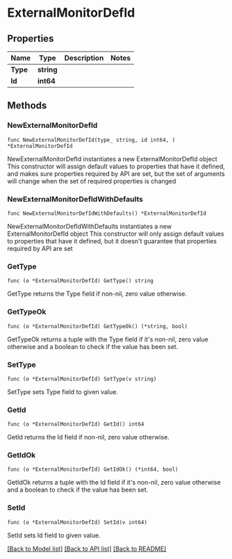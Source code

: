 # ExternalMonitorDefId

## Properties

Name | Type | Description | Notes
------------ | ------------- | ------------- | -------------
**Type** | **string** |  | 
**Id** | **int64** |  | 

## Methods

### NewExternalMonitorDefId

`func NewExternalMonitorDefId(type_ string, id int64, ) *ExternalMonitorDefId`

NewExternalMonitorDefId instantiates a new ExternalMonitorDefId object
This constructor will assign default values to properties that have it defined,
and makes sure properties required by API are set, but the set of arguments
will change when the set of required properties is changed

### NewExternalMonitorDefIdWithDefaults

`func NewExternalMonitorDefIdWithDefaults() *ExternalMonitorDefId`

NewExternalMonitorDefIdWithDefaults instantiates a new ExternalMonitorDefId object
This constructor will only assign default values to properties that have it defined,
but it doesn't guarantee that properties required by API are set

### GetType

`func (o *ExternalMonitorDefId) GetType() string`

GetType returns the Type field if non-nil, zero value otherwise.

### GetTypeOk

`func (o *ExternalMonitorDefId) GetTypeOk() (*string, bool)`

GetTypeOk returns a tuple with the Type field if it's non-nil, zero value otherwise
and a boolean to check if the value has been set.

### SetType

`func (o *ExternalMonitorDefId) SetType(v string)`

SetType sets Type field to given value.


### GetId

`func (o *ExternalMonitorDefId) GetId() int64`

GetId returns the Id field if non-nil, zero value otherwise.

### GetIdOk

`func (o *ExternalMonitorDefId) GetIdOk() (*int64, bool)`

GetIdOk returns a tuple with the Id field if it's non-nil, zero value otherwise
and a boolean to check if the value has been set.

### SetId

`func (o *ExternalMonitorDefId) SetId(v int64)`

SetId sets Id field to given value.



[[Back to Model list]](../README.md#documentation-for-models) [[Back to API list]](../README.md#documentation-for-api-endpoints) [[Back to README]](../README.md)


